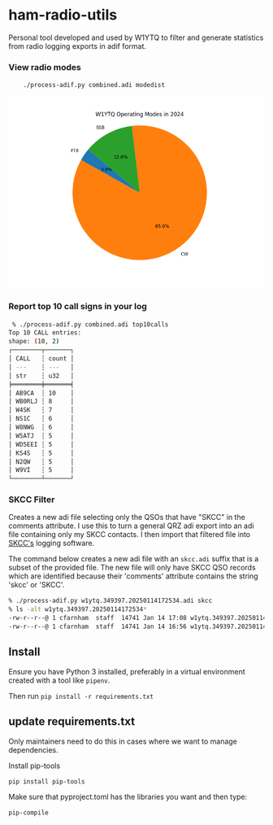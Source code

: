 # ham-radio-utils

Personal tool developed and used by W1YTQ to filter and generate statistics from radio logging exports in adif format.

### View radio modes

        ./process-adif.py combined.adi modedist

![Pie chart showing radio modes](./radio_mode_dist.png)

### Report top 10 call signs in your log

```bash
 % ./process-adif.py combined.adi top10calls
Top 10 CALL entries:
shape: (10, 2)
┌────────┬───────┐
│ CALL   ┆ count │
│ ---    ┆ ---   │
│ str    ┆ u32   │
╞════════╪═══════╡
│ AB9CA  ┆ 10    │
│ WB0RLJ ┆ 8     │
│ W4SK   ┆ 7     │
│ NS1C   ┆ 6     │
│ W8NWG  ┆ 6     │
│ W5ATJ  ┆ 5     │
│ WD5EEI ┆ 5     │
│ KS4S   ┆ 5     │
│ N2QW   ┆ 5     │
│ W9VI   ┆ 5     │
└────────┴───────┘

```

### SKCC Filter

Creates a new adi file selecting only the QSOs that have "SKCC" in the comments attribute. I use this to turn a general
QRZ adi export into an adi file containing only my SKCC contacts. I then import that filtered file into [SKCC's](https://www.skccgroup.com/)
logging software.

The command below creates a new adi file with an `skcc.adi` suffix that is a subset of the provided file. The new file
will only have SKCC QSO records which are identified because their 'comments' attribute contains the string 'skcc' or 'SKCC'.

```bash
% ./process-adif.py w1ytq.349397.20250114172534.adi skcc
% ls -alt w1ytq.349397.20250114172534*
-rw-r--r--@ 1 cfarnham  staff  14741 Jan 14 17:08 w1ytq.349397.20250114172534.skcc.adi
-rw-r--r--@ 1 cfarnham  staff  14741 Jan 14 16:56 w1ytq.349397.20250114172534.adi
```

## Install

Ensure you have Python 3 installed, preferably in a virtual environment created with a tool like `pipenv`.

Then run `pip install -r requirements.txt`


## update requirements.txt

Only maintainers need to do this in cases where we want to manage dependencies.

Install pip-tools

    pip install pip-tools

Make sure that pyproject.toml has the libraries you want and then type:

    pip-compile
